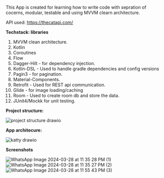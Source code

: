 This App is created for learning how to write code with sepration of cocerns, modular, testable and using MVVM clearn architecture.

API used: https://thecatapi.com/

**Techstack: libraries**
1. MVVM clean architecture.
2. Kotlin
3. Coroutines
4. Flow 
5. Dagger-Hilt - for dependency injection.
6. Kotlin-DSL - Used to handle gradle dependencies and config versions
7. Pagin3 - for pagination.
8. Material-Components.
9. Retrofit - Used for REST api communication.
10. Glide - for image loading/caching
11. Room - Used to create room db and store the data.
12. JUnit4/Mockk for unit testing.


**Project structure:**

  ![project structure drawio](https://github.com/Shubhamsdr3/katty/assets/17290386/90eb5e64-dbfd-4fa5-bf40-0ba421aff88c)


**App architecure:**

![katty drawio](https://github.com/Shubhamsdr3/katty/assets/17290386/b047f334-203c-4ef6-a954-4df04434a851)

**Screenshots**

![WhatsApp Image 2024-03-28 at 11 35 28 PM (1)](https://github.com/Shubhamsdr3/katty/assets/17290386/ce8dedb4-d488-4d55-99ce-a694a0c22192) ![WhatsApp Image 2024-03-28 at 11 35 27 PM (2) ](https://github.com/Shubhamsdr3/katty/assets/17290386/6a0c0ab8-32a6-4152-9279-856a7ec44396) ![WhatsApp Image 2024-03-28 at 11 55 43 PM (3)](https://github.com/Shubhamsdr3/katty/assets/17290386/8185a53c-f7ba-4c2a-88d4-294ecb70d2a7)
